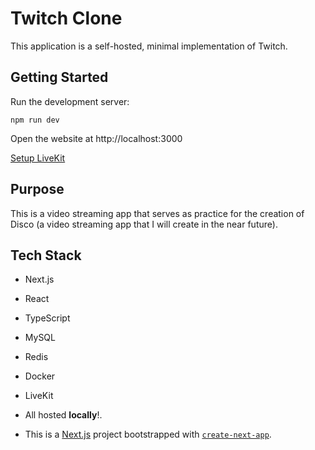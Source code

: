 # Twitch Clone

This application is a self-hosted, minimal implementation of Twitch. 

## Getting Started

Run the development server: 
```
npm run dev
```
Open the website at http://localhost:3000

[Setup LiveKit](docs\LiveKit-Setup.md)

Purpose
---
This is a video streaming app that serves as practice for the creation of Disco (a video streaming app that I will create in the near future).

## Tech Stack

- Next.js
- React
- TypeScript
- MySQL
- Redis
- Docker
- LiveKit

- All hosted **locally**!.

- This is a [Next.js](https://nextjs.org) project bootstrapped with [`create-next-app`](https://nextjs.org/docs/app/api-reference/cli/create-next-app).